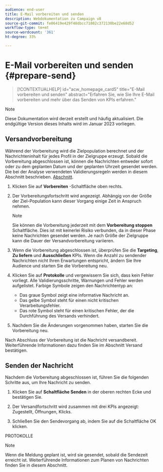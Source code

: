 ```yaml
---
audience: end-user
title: E-Mail vorbereiten und senden
description: Webdokumentation zu Campaign v8
source-git-commit: fe06419e429f48dbcc71802c372130be22e68d52
workflow-type: tm+mt
source-wordcount: '361'
ht-degree: 33%

---
```


# E-Mail vorbereiten und senden {#prepare-send}

>[!CONTEXTUALHELP]
>id="acw_homepage_card5"
>title="E-Mail vorbereiten und senden"
>abstract="Erfahren Sie, wie Sie Ihre E-Mail vorbereiten und mehr über das Senden von KPIs erfahren."

>[!NOTE]
>
>Diese Dokumentation wird derzeit erstellt und häufig aktualisiert. Die endgültige Version dieses Inhalts wird im Januar 2023 vorliegen.

<!--

	show how to prepare and send the email + the live kpis in the dashboard

like acc when preparation, target calculated then send
real time KPIs, not in AJO. similar to ACS.
exclusion logs, causes
-->

<!--
send also KPIs
-->

## Versandvorbereitung

Während der Vorbereitung wird die Zielpopulation berechnet und der Nachrichteninhalt für jedes Profil in der Zielgruppe erzeugt. Sobald die Vorbereitung abgeschlossen ist, können die Nachrichten entweder sofort oder zu dem geplanten Datum und der geplanten Uhrzeit gesendet werden. Die bei der Analyse verwendeten Validierungsregeln werden in diesem Abschnitt beschrieben. [Abschnitt](https://experienceleague.adobe.com/docs/campaign-classic/using/sending-messages/key-steps-when-creating-a-delivery/steps-validating-the-delivery.html?lang=en#validation-process-with-typologies).

1. Klicken Sie auf **Vorbereiten** -Schaltfläche oben rechts.

1. Der Vorbereitungsfortschritt wird angezeigt. Abhängig von der Größe der Ziel-Population kann dieser Vorgang einige Zeit in Anspruch nehmen.

   >[!NOTE]
   >
   >Sie können die Vorbereitung jederzeit mit dem **Vorbereitung stoppen** Schaltfläche. Dies ist mit keinerlei Risiko verbunden, da in dieser Phase keine Nachrichten gesendet werden. Je nach Größe der Zielgruppe kann die Dauer der Versandvorbereitung variieren.

1. Wenn die Vorbereitung abgeschlossen ist, überprüfen Sie die **Targeting**, **Zu liefern** und **Ausschließen** KPIs. Wenn die Anzahl zu sendender Nachrichten nicht Ihren Erwartungen entspricht, ändern Sie Ihre Audience und starten Sie die Vorbereitung neu.

1. Klicken Sie auf **Protokolle** und vergewissern Sie sich, dass kein Fehler vorliegt. Alle Validierungsschritte, Warnungen und Fehler werden aufgelistet. Farbige Symbole zeigen den Nachrichtentyp an:

   * Das graue Symbol zeigt eine informative Nachricht an.
   * Das gelbe Symbol steht für einen nicht kritischen Verarbeitungsfehler.
   * Das rote Symbol steht für einen kritischen Fehler, der die Durchführung des Versands verhindert.

1. Nachdem Sie die Änderungen vorgenommen haben, starten Sie die Vorbereitung neu.

Nach Abschluss der Vorbereitung ist die Nachricht versandbereit. Weiterführende Informationen dazu finden Sie im Abschnitt Versand bestätigen.


## Senden der Nachricht

Nachdem die Vorbereitung abgeschlossen ist, führen Sie die folgenden Schritte aus, um Ihre Nachricht zu senden.

1. Klicken Sie auf **Schaltfläche Senden** in der oberen rechten Ecke und bestätigen Sie.

1. Der Versandfortschritt wird zusammen mit drei KPIs angezeigt: Zugestellt, Öffnungen, Klicks.

1. Schließen Sie den Sendevorgang ab, indem Sie auf die Schaltfläche OK klicken.

PROTOKOLLE

>[!NOTE]
>
>Wenn die Meldung geplant ist, wird sie gesendet, sobald die Sendezeit erreicht ist. Weiterführende Informationen zum Planen von Nachrichten finden Sie in diesem Abschnitt.

